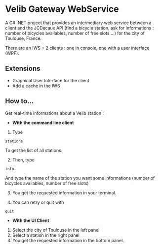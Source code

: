 # Velib Gateway WebService
A C# .NET project that provides an intermediary web service between a client and the JCDecaux API (find a bicycle station, ask for informations : number of bicycles availables, number of free slots ...) for the city of Toulouse, France.

There are an IWS + 2 clients : one in console, one with a user interface (WPF).

## Extensions
* Graphical User Interface for the client
* Add a cache in the IWS

## How to...
Get real-time informations about a Velib station :

* **With the command line client**
1. Type 
```
stations
```
To get the list of all stations.

2. Then, type 
```
info
```
And type the name of the station you want some informations (number of bicycles availables, number of free slots)

3. You get the requested information in your terminal.

4. You can retry or quit with 
```
quit
```

* **With the UI Client**
1. Select the city of Toulouse in the left panel
2. Select a station in the right panel
3. You get the requested information in the bottom panel.



